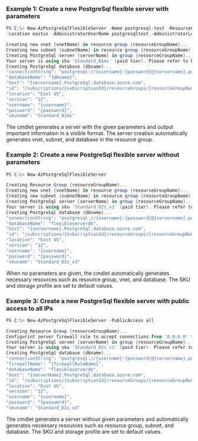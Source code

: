 ### Example 1: Create a new PostgreSql flexible server with parameters
```powershell
PS C:\> New-AzPostgreSqlFlexibleServer -Name postgresql-test -ResourceGroupName PowershellPostgreSqlTest \
-Location eastus -AdministratorUserName postgresqltest -AdministratorLoginPassword $password -Sku Standard_B1ms -SkuTier Burstable

Creating new vnet {vnetName} in resource group {resourceGroupName}...
Creating new subnet {subnetName} in resource group {resourceGroupName} and delegating it to "Microsoft.DBforPostgreSQL/flexibleServers"...
Creating PostgreSql server {serverName} in group {resourceGroupName}...
Your server is using sku 'Standard_B1ms' (paid tier). Please refer to https://aka.ms/postgresql-pricing for pricing details.
Creating PostgreSql database {dbname}...
"connectionString": "postgresql://{username}:{password}@{servername}.postgres.database.azure.com/postgres?sslmode=require",
"databaseName": "{dbname}",
"host": "{servername}.PostgreSql.database.azure.com",
"id": "/subscriptions/{subscriptionId}/resourceGroups/{resourceGroupName}/providers/Microsoft.DBforPostgreS!L/flexibleServers/{serverName}",
"location": "East US",
"version": "12",
"username": "{username}",
"password": "{password}",
"skuname": "Standard_B1ms"
```

The cmdlet generates a server with the given parameters and output important information in a visible format. The server creation automatically generates vnet, subnet, and database in the resource group.

### Example 2: Create a new PostgreSql flexible server without parameters
```powershell
PS C:\> New-AzPostgreSqlFlexibleServer

Creating Resource Group {resourceGroupName}...
Creating new vnet {vnetName} in resource group {resourceGroupName}...
Creating new subnet {subnetName} in resource group {resourceGroupName} and delegating it to "Microsoft.DBforPostgreSql/flexibleServers"...
Creating PostgreSql server {serverName} in group {resourceGroupName}...
Your server is using sku 'Standard_D2s_v3' (paid tier). Please refer to https://aka.ms/postgresql-pricing for pricing details.
Creating PostgreSql database {dbname}...
"connectionString": "postgresql://{username}:{password}@{servername}.postgres.database.azure.com/postgres?sslmode=require",
"databaseName": "flexibleserverdb",
"host": "{servername}.PostgreSql.database.azure.com",
"id": "/subscriptions/{subscriptionId}/resourceGroups/{resourceGroupName}/providers/Microsoft.DBforPostgreSql/flexibleServers/{serverName}",
"location": "East US",
"version": "12",
"username": "{username}",
"password": "{password}",
"skuname": "Standard_D2s_v3"
```

When no parameters are given, the cmdlet automatically generates necessary resources such as resource group, vnet, and database. The SKU and storage profile are set to default values. 

### Example 3: Create a new PostgreSql flexible server with public access to all IPs
```powershell
PS C:\> New-AzPostgreSqlFlexibleServer -PublicAccess all

Creating Resource Group {resourceGroupName}...
Configurint server firewall rule to accept connections from '0.0.0.0' to '255.255.255.255'...
Creating PostgreSql server {serverName} in group {resourceGroupName}...
Your server is using sku 'Standard_D2s_v3' (paid tier). Please refer to https://aka.ms/postgresql-pricing for pricing details.
Creating PostgreSql database {dbname}...
"connectionString": "postgresql://{username}:{password}@{servername}.postgres.database.azure.com/postgres?sslmode=require",
"firewallName": "{firewallRuleName}",
"databaseName": "flexibleserverdb",
"host": "{serverName}.PostgreSql.database.azure.com",
"id": "/subscriptions/{subscriptionId}/resourceGroups/{resourceGroupName}/providers/Microsoft.DBforPostgreSQL/flexibleServers/{serverName}",
"location": "East US",
"version": "12",
"username": "{username}",
"password": "{password}",
"skuname": "Standard_D2s_v3"
```

The cmdlet generates a server without given parameters and automatically generates necessary resources such as resource group, subnet, and database. The SKU and storage profile are set to default values.

